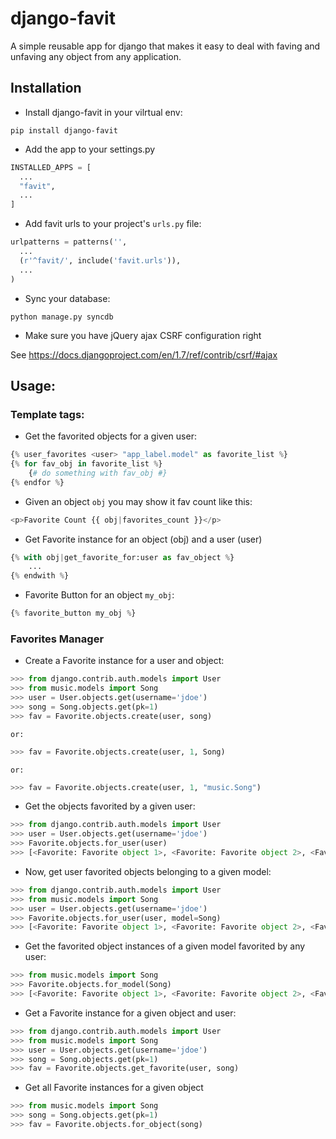 # django-favit

A simple reusable app for django that makes it easy to deal with faving
and unfaving any object from any application.

## Installation

* Install django-favit in your vilrtual env:

```
pip install django-favit
```

* Add the app to your settings.py

```python
INSTALLED_APPS = [
  ...
  "favit",
  ...
]
```

* Add favit urls to your project's `urls.py` file:

```python
urlpatterns = patterns('',
  ...
  (r'^favit/', include('favit.urls')),
  ...
)
```

* Sync your database:

```
python manage.py syncdb
```

* Make sure you have jQuery ajax CSRF configuration right

See https://docs.djangoproject.com/en/1.7/ref/contrib/csrf/#ajax

## Usage:


### Template tags:

* Get the favorited objects for a given user:

```python
{% user_favorites <user> "app_label.model" as favorite_list %}
{% for fav_obj in favorite_list %}
    {# do something with fav_obj #}
{% endfor %}
```


* Given an object `obj` you may show it fav count like this:

```python
<p>Favorite Count {{ obj|favorites_count }}</p>
```


* Get Favorite instance for an object (obj) and a user (user)

```python
{% with obj|get_favorite_for:user as fav_object %}
    ...
{% endwith %}
```

* Favorite Button for an object `my_obj`:

```python
{% favorite_button my_obj %}
```


### Favorites Manager

* Create a Favorite instance for a user and object:

```python
>>> from django.contrib.auth.models import User
>>> from music.models import Song
>>> user = User.objects.get(username='jdoe')
>>> song = Song.objects.get(pk=1)
>>> fav = Favorite.objects.create(user, song)
```

    or:

```python
>>> fav = Favorite.objects.create(user, 1, Song)
```

    or:

```python
>>> fav = Favorite.objects.create(user, 1, "music.Song")
```

 * Get the objects favorited by a given user:

```python
>>> from django.contrib.auth.models import User
>>> user = User.objects.get(username='jdoe')
>>> Favorite.objects.for_user(user)
>>> [<Favorite: Favorite object 1>, <Favorite: Favorite object 2>, <Favorite: Favorite object 3>]
```

* Now, get user favorited objects belonging to a given model:

```python
>>> from django.contrib.auth.models import User
>>> from music.models import Song
>>> user = User.objects.get(username='jdoe')
>>> Favorite.objects.for_user(user, model=Song)
>>> [<Favorite: Favorite object 1>, <Favorite: Favorite object 2>, <Favorite: Favorite object 3>]
```

* Get the favorited object instances of a given model favorited by any user:

```python
>>> from music.models import Song
>>> Favorite.objects.for_model(Song)
>>> [<Favorite: Favorite object 1>, <Favorite: Favorite object 2>, <Favorite: Favorite object 3>]
```

* Get a Favorite instance for a given object and user:

```python
>>> from django.contrib.auth.models import User
>>> from music.models import Song
>>> user = User.objects.get(username='jdoe')
>>> song = Song.objects.get(pk=1)
>>> fav = Favorite.objects.get_favorite(user, song)
```

* Get all Favorite instances for a given object

```python
>>> from music.models import Song
>>> song = Song.objects.get(pk=1)
>>> fav = Favorite.objects.for_object(song)
```
